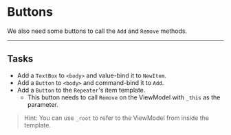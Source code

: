 ﻿---
Title: Buttons
Moniker: buttons
CodeTask:
    Path: 40_buttons.dothtml.csx
    Default: ToDo_20.dothtml
    Correct: ToDo_30.dothtml
---

# Buttons

We also need some buttons to call the `Add` and `Remove` methods.

---

## Tasks

- Add a `TextBox` to `<body>` and value-bind it to `NewItem`.
- Add a `Button` to `<body>` and command-bind it to `Add`.
- Add a `Button` to the `Repeater`'s item template.
    - This button needs to call `Remove` on the ViewModel with `_this` as the parameter.

> Hint: You can use `_root` to refer to the ViewModel from inside the template.